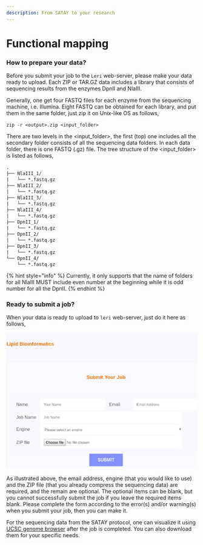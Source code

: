 ```yaml
---
description: From SATAY to your research
---
```


# Functional mapping



### How to prepare your data?

Before you submit your job to the `Leri` web-server, please make your data ready to upload. Each ZIP or TAR.GZ data includes a library that consists of sequencing results from the enzymes DpnII and NlaIII.  

Generally, one get four FASTQ files for each enzyme from the sequencing machine, i.e. Illumina. Eight FASTQ can be obtained for each library, and put them in the same folder, just zip it on Unix-like OS as follows, 

```text
zip -r <output>.zip <input_folder>
```

There are two levels in the &lt;input\_folder&gt;, the first \(top\) one includes all the secondary folder consists of all the sequencing data folders. In each data folder, there is one FASTQ \(.gz\) file. The tree structure of the &lt;input\_folder&gt; is listed as follows,

```text
.
├── NlaIII_1/
|   └── *.fastq.gz
├── NlaIII_2/
|   └── *.fastq.gz
├── NlaIII_3/
|   └── *.fastq.gz
├── NlaIII_4/
|   └── *.fastq.gz
├── DpnII_1/
|   └── *.fastq.gz
├── DpnII_2/
|   └── *.fastq.gz
├── DpnII_3/
|   └── *.fastq.gz
└── DpnII_4/
    └── *.fastq.gz
```

{% hint style="info" %}
Currently, it only supports that the name of folders for all NlaIII MUST include even number at the beginning while it is odd number for all the DpnII.
{% endhint %}

### Ready to submit a job?

When your data is ready to upload to `leri` web-server, just do it here as follows,

![](../.gitbook/assets/screenshot_20191211_112055-cropped-1.png)

As illustrated above, the email address, engine \(that you would like to use\) and the ZIP file \(that you already compress the sequencing data\) are required, and the remain are optional. The optional items can be blank, but you cannot successfully submit the job if you leave the required items blank. Please complete the form according to the error\(s\) and/or warning\(s\) when you submit your job, then you can make it. 

For the sequencing data from the SATAY protocol, one can visualize it using [UCSC genome browser](https://genome.ucsc.edu/) after the job is completed. You can also download them for your specific needs.

